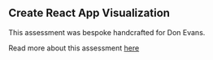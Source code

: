 ## Create React App Visualization

This assessment was bespoke handcrafted for Don Evans.

Read more about this assessment [here](https://react.eogresources.com)
